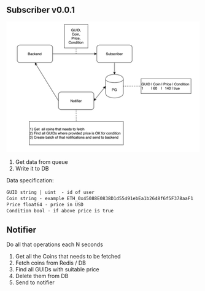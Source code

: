 ## Subscriber v0.0.1

![Image Platform](https://github.com/EnoRage/watchmarket-price-alerts/raw/master/draft.jpg)

1. Get data from queue
2. Write it to DB 

Data specification:
```
GUID string | uint  - id of user 
Coin string - example ETH_0x45088E0838D1d55491ebEa1b2648f6f5F378aaF1
Price float64 - price in USD 
Condition bool - if above price is true
```

## Notifier 
Do all that operations each N seconds
1. Get all the Coins that needs to be fetched ﻿
2. Fetch coins from Redis / DB
3. Find all GUIDs with suitable price  ﻿ 
4. Delete them from DB
5. Send to notifier
